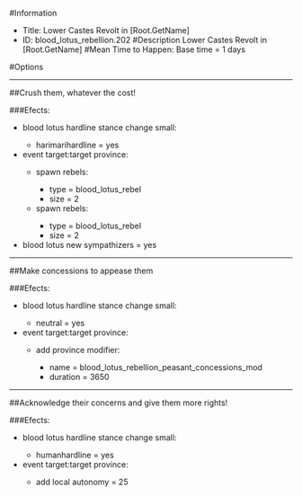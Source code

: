#Information
 - Title: Lower Castes Revolt in [Root.GetName]
 - ID: blood_lotus_rebellion.202
#Description
Lower Castes Revolt in [Root.GetName]
#Mean Time to Happen:
Base time = 1 days

#Options

___
##Crush them, whatever the cost!

###Efects:<ul><li>blood lotus hardline stance change small:</li><ul><li>harimarihardline = yes</li></ul><li>event target:target province:</li><ul><li>spawn rebels:</li><ul><li>type = blood_lotus_rebel</li><li>size = 2</li></ul><li>spawn rebels:</li><ul><li>type = blood_lotus_rebel</li><li>size = 2</li></ul></ul><li>blood lotus new sympathizers = yes</li></ul>

___
##Make concessions to appease them

###Efects:<ul><li>blood lotus hardline stance change small:</li><ul><li>neutral = yes</li></ul><li>event target:target province:</li><ul><li>add province modifier:</li><ul><li>name = blood_lotus_rebellion_peasant_concessions_mod</li><li>duration = 3650</li></ul></ul></ul>

___
##Acknowledge their concerns and give them more rights!

###Efects:<ul><li>blood lotus hardline stance change small:</li><ul><li>humanhardline = yes</li></ul><li>event target:target province:</li><ul><li>add local autonomy = 25</li></ul></ul>
